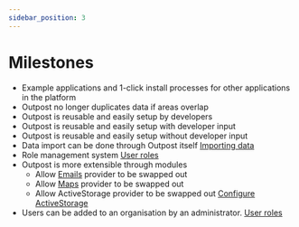 ```yaml
---
sidebar_position: 3
---
```


# Milestones

- Example applications and 1-click install processes for other applications in the platform
- Outpost no longer duplicates data if areas overlap
- Outpost is reusable and easily setup by developers
- Outpost is reusable and easily setup with developer input
- Outpost is reusable and easily setup without developer input
- Data import can be done through Outpost itself [Importing data](../outpost/developers/importing-data)
- Role management system [User roles](../outpost/features/user-roles)
- Outpost is more extensible through modules
  - Allow [Emails](../outpost/developers/emails) provider to be swapped out
  - Allow [Maps](../outpost/developers/maps) provider to be swapped out
  - Allow ActiveStorage provider to be swapped out [Configure ActiveStorage](../outpost/developers/configure-file-storage)
- Users can be added to an organisation by an administrator. [User roles](../outpost/features/user-roles)
